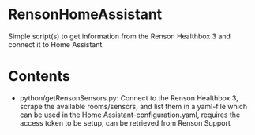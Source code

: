 # RensonHomeAssistant
Simple script(s) to get information from the Renson Healthbox 3 and connect it to Home Assistant

# Contents
- python/getRensonSensors.py: Connect to the Renson Healthbox 3, scrape 
the available rooms/sensors, and list them in a yaml-file which can be used in the Home Assistant-configuration.yaml, requires the access token to be setup, can be retrieved from Renson Support 
